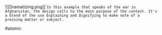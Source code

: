 ![[Dramatizing.png]]
`In this example that speaks of the war in Afghanistan, the design calls to the main purpose of the content. It's a blend of the use Explaining and Dignifying to make note of a pressing matter or subject.`

#atomic